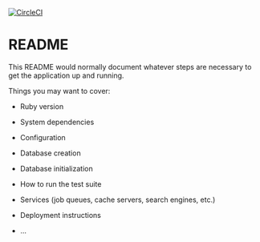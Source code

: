 [![CircleCI](https://circleci.com/gh/KatarzynaKluszczynska/HU.svg?style=svg)](https://circleci.com/gh/KatarzynaKluszczynska/HU)

# README

This README would normally document whatever steps are necessary to get the
application up and running.

Things you may want to cover:

* Ruby version

* System dependencies

* Configuration

* Database creation

* Database initialization

* How to run the test suite

* Services (job queues, cache servers, search engines, etc.)

* Deployment instructions

* ...
